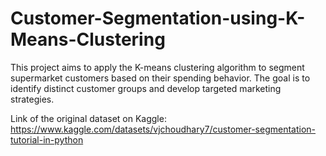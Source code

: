 # Customer-Segmentation-using-K-Means-Clustering
This project aims to apply the K-means clustering algorithm to segment supermarket customers based on their spending behavior. The goal is to identify distinct customer groups and develop targeted marketing strategies.

Link of the original dataset on Kaggle: https://www.kaggle.com/datasets/vjchoudhary7/customer-segmentation-tutorial-in-python

